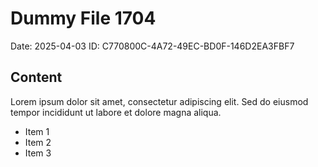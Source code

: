 # Dummy File 1704

Date: 2025-04-03
ID: C770800C-4A72-49EC-BD0F-146D2EA3FBF7

## Content

Lorem ipsum dolor sit amet, consectetur adipiscing elit.
Sed do eiusmod tempor incididunt ut labore et dolore magna aliqua.

* Item 1
* Item 2
* Item 3


